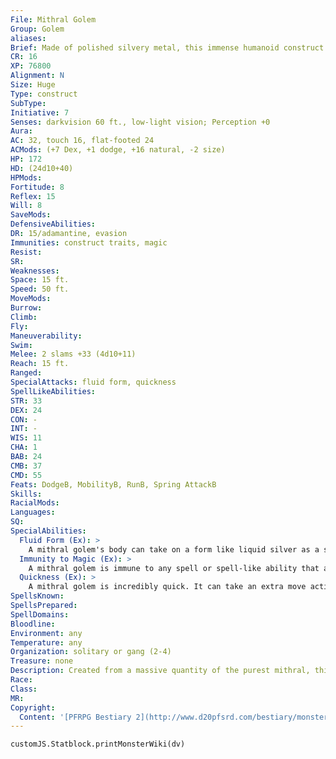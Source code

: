 ```yaml
---
File: Mithral Golem
Group: Golem
aliases: 
Brief: Made of polished silvery metal, this immense humanoid construct moves with shocking grace and speed.
CR: 16
XP: 76800
Alignment: N
Size: Huge
Type: construct
SubType: 
Initiative: 7
Senses: darkvision 60 ft., low-light vision; Perception +0
Aura: 
AC: 32, touch 16, flat-footed 24
ACMods: (+7 Dex, +1 dodge, +16 natural, -2 size)
HP: 172
HD: (24d10+40)
HPMods: 
Fortitude: 8
Reflex: 15
Will: 8
SaveMods: 
DefensiveAbilities: 
DR: 15/adamantine, evasion
Immunities: construct traits, magic
Resist: 
SR: 
Weaknesses: 
Space: 15 ft.
Speed: 50 ft.
MoveMods: 
Burrow: 
Climb: 
Fly: 
Maneuverability: 
Swim: 
Melee: 2 slams +33 (4d10+11)
Reach: 15 ft.
Ranged: 
SpecialAttacks: fluid form, quickness
SpellLikeAbilities: 
STR: 33
DEX: 24
CON: -
INT: -
WIS: 11
CHA: 1
BAB: 24
CMB: 37
CMD: 55
Feats: DodgeB, MobilityB, RunB, Spring AttackB
Skills: 
RacialMods: 
Languages: 
SQ: 
SpecialAbilities:
  Fluid Form (Ex): >
    A mithral golem's body can take on a form like liquid silver as a swift action. While in this form, the mithral golem's reach increases to 30 feet and its DR becomes 15/bludgeoning and adamantine. A mithral golem in this form can also move through any crack or hole in a wall or door, no matter how small, without impeding its movement. A mithral golem can maintain this form for up to 10 rounds per day, but these rounds do not need to be consecutive. Reverting to its normal form is a free action.
  Immunity to Magic (Ex): >
    A mithral golem is immune to any spell or spell-like ability that allows spell resistance. In addition, certain spells and effects function differently against a mithral golem, as noted below.  • A slow spell cast on the golem causes it to lose its quickness ability for 1d6 rounds.  • A haste spell heals the golem of 1d6 points of damage per level of the caster (maximum 10d6).  • Hitting a mithral golem in fluid form with any spell of 6th level or higher with the cold descriptor causes the golem to take 10d6 points of damage (no save) and lose the use of its fluid form ability for 24 hours.
  Quickness (Ex): >
    A mithral golem is incredibly quick. It can take an extra move action during its turn each round. This means it can move up to its speed and still make a full attack.
SpellsKnown: 
SpellsPrepared: 
SpellDomains: 
Bloodline: 
Environment: any
Temperature: any
Organization: solitary or gang (2-4)
Treasure: none
Description: Created from a massive quantity of the purest mithral, this golem is a thing of shining beauty. Unlike most golems, mithral golems are extremely agile, capable of moving at great speed and striking swiftly.  Construction  A mithral golem's body is made of 3,000 pounds of mithral and other precious metals, worth a total of 50,000 gp.  MITHRAL GOLEM  CL 18th; Price 250,000 gp  Construction  Requirements Craft Construct, animate objects, geas/quest, haste, polymorph any object, wish, creator must be caster level 18th; Skill Craft (sculpture) DC 25; Cost 150,000 gp
Race: 
Class: 
MR: 
Copyright:
  Content: '[PFRPG Bestiary 2](http://www.d20pfsrd.com/bestiary/monster-listings/constructs/golem/mithral-golem)'
---
```

```dataviewjs
customJS.Statblock.printMonsterWiki(dv)
```

